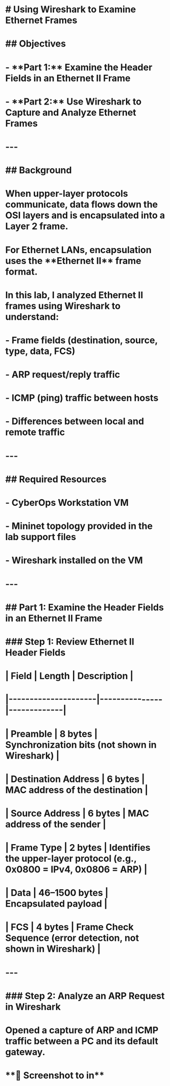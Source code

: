 # \# Using Wireshark to Examine Ethernet Frames

# 

# \## Objectives

# \- \*\*Part 1:\*\* Examine the Header Fields in an Ethernet II Frame

# \- \*\*Part 2:\*\* Use Wireshark to Capture and Analyze Ethernet Frames

# 

# ---

# 

# \## Background

# When upper-layer protocols communicate, data flows down the OSI layers and is encapsulated into a Layer 2 frame.

# 

# For Ethernet LANs, encapsulation uses the \*\*Ethernet II\*\* frame format.

# 

# In this lab, I analyzed Ethernet II frames using Wireshark to understand:

# \- Frame fields (destination, source, type, data, FCS)

# \- ARP request/reply traffic

# \- ICMP (ping) traffic between hosts

# \- Differences between local and remote traffic

# 

# ---

# 

# \## Required Resources

# \- CyberOps Workstation VM

# \- Mininet topology provided in the lab support files

# \- Wireshark installed on the VM

# 

# ---

# 

# \## Part 1: Examine the Header Fields in an Ethernet II Frame

# 

# \### Step 1: Review Ethernet II Header Fields

# 

# | Field               | Length        | Description |

# |---------------------|---------------|-------------|

# | Preamble            | 8 bytes       | Synchronization bits (not shown in Wireshark) |

# | Destination Address | 6 bytes       | MAC address of the destination |

# | Source Address      | 6 bytes       | MAC address of the sender |

# | Frame Type          | 2 bytes       | Identifies the upper-layer protocol (e.g., 0x0800 = IPv4, 0x0806 = ARP) |

# | Data                | 46–1500 bytes | Encapsulated payload |

# | FCS                 | 4 bytes       | Frame Check Sequence (error detection, not shown in Wireshark) |

# 

# ---

# 

# \### Step 2: Analyze an ARP Request in Wireshark

# Opened a capture of ARP and ICMP traffic between a PC and its default gateway.

# 

# \*\*📸 Screenshot to in\*\*

